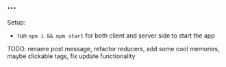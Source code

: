 ## ...

Setup:
- run ```npm i && npm start``` for both client and server side to start the app

TODO: rename post message, refactor reducers, add some cool memories, maybe clickable tags, fix update functionality